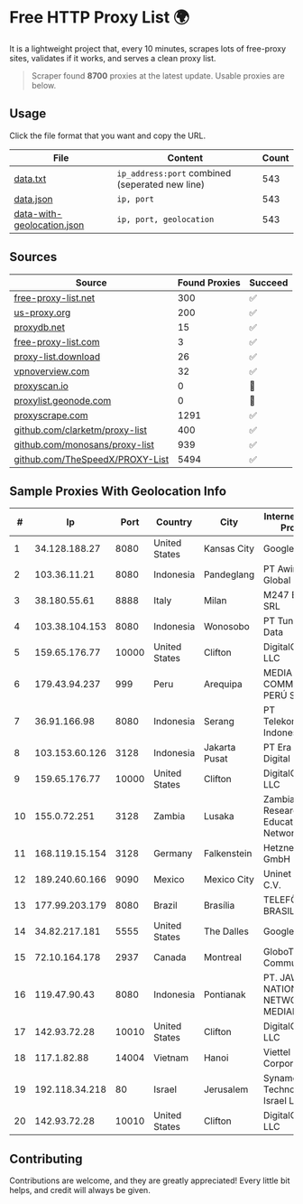 
# Free HTTP Proxy List 🌍

It is a lightweight project that, every 10 minutes, scrapes lots of free-proxy sites, validates if it works, and serves a clean proxy list.


> Scraper found **8700** proxies at the latest update. Usable proxies are below.

## Usage

Click the file format that you want and copy the URL.


|File|Content|Count|
|----|-------|-----|
|[data.txt](https://raw.githubusercontent.com/themiralay/Proxy-List-World/master/data.txt)|`ip_address:port` combined (seperated new line)|543|
|[data.json](https://raw.githubusercontent.com/themiralay/Proxy-List-World/master/data.json)|`ip, port`|543|
|[data-with-geolocation.json](https://raw.githubusercontent.com/themiralay/Proxy-List-World/master/data-with-geolocation.json)|`ip, port, geolocation`|543|

## Sources

|Source|Found Proxies|Succeed|
|------|-------------|-------|
|[free-proxy-list.net](https://free-proxy-list.net)|300|✅|
|[us-proxy.org](https://www.us-proxy.org)|200|✅|
|[proxydb.net](http://proxydb.net)|15|✅|
|[free-proxy-list.com](https://free-proxy-list.com/?page=&port=&type%5B%5D=http&type%5B%5D=https&up_time=0&search=Search)|3|✅|
|[proxy-list.download](https://www.proxy-list.download/HTTP)|26|✅|
|[vpnoverview.com](https://vpnoverview.com/privacy/anonymous-browsing/free-proxy-servers)|32|✅|
|[proxyscan.io](https://www.proxyscan.io)|0|🚫|
|[proxylist.geonode.com](https://proxylist.geonode.com/api/proxy-list?limit=300&page=1&sort_by=lastChecked&sort_type=desc&protocols=http,https)|0|🚫|
|[proxyscrape.com](https://api.proxyscrape.com/v2/?request=displayproxies&protocol=http&timeout=10000&country=all&ssl=all&anonymity=all)|1291|✅|
|[github.com/clarketm/proxy-list](https://raw.githubusercontent.com/clarketm/proxy-list/master/proxy-list-raw.txt)|400|✅|
|[github.com/monosans/proxy-list](https://raw.githubusercontent.com/monosans/proxy-list/main/proxies/http.txt)|939|✅|
|[github.com/TheSpeedX/PROXY-List](https://raw.githubusercontent.com/TheSpeedX/PROXY-List/master/http.txt)|5494|✅|


## Sample Proxies With Geolocation Info

|#|Ip|Port|Country|City|Internet Service Provider|
|-|--|----|-------|----|-------------------------|
|1|34.128.188.27|8080|United States|Kansas City|Google LLC|
|2|103.36.11.21|8080|Indonesia|Pandeglang|PT Awinet Global Mandiri|
|3|38.180.55.61|8888|Italy|Milan|M247 Europe SRL|
|4|103.38.104.153|8080|Indonesia|Wonosobo|PT Tunas Media Data|
|5|159.65.176.77|10000|United States|Clifton|DigitalOcean, LLC|
|6|179.43.94.237|999|Peru|Arequipa|MEDIA COMMERCE PERÚ S.A.C|
|7|36.91.166.98|8080|Indonesia|Serang|PT Telekomunikasi Indonesia|
|8|103.153.60.126|3128|Indonesia|Jakarta Pusat|PT Era Awan Digital|
|9|159.65.176.77|10000|United States|Clifton|DigitalOcean, LLC|
|10|155.0.72.251|3128|Zambia|Lusaka|Zambia Research and Education Network|
|11|168.119.15.154|3128|Germany|Falkenstein|Hetzner Online GmbH|
|12|189.240.60.166|9090|Mexico|Mexico City|Uninet S.A. de C.V.|
|13|177.99.203.179|8080|Brazil|Brasília|TELEFÔNICA BRASIL S.A|
|14|34.82.217.181|5555|United States|The Dalles|Google LLC|
|15|72.10.164.178|2937|Canada|Montreal|GloboTech Communications|
|16|119.47.90.43|8080|Indonesia|Pontianak|PT. JAWA POS NATIONAL NETWORK MEDIALINK|
|17|142.93.72.28|10010|United States|Clifton|DigitalOcean, LLC|
|18|117.1.82.88|14004|Vietnam|Hanoi|Viettel Corporation|
|19|192.118.34.218|80|Israel|Jerusalem|Synamedia Technologies Israel Ltd|
|20|142.93.72.28|10010|United States|Clifton|DigitalOcean, LLC|



## Contributing

Contributions are welcome, and they are greatly appreciated! Every
little bit helps, and credit will always be given.

